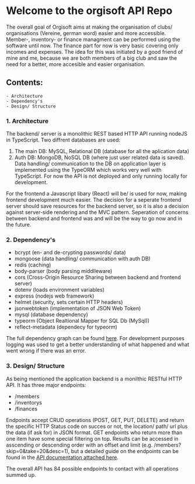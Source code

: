 # Welcome to the orgisoft API Repo

The overall goal of Orgisoft aims at making the organisation of clubs/ organisations (Vereine, german word) easier and more accessible.
Member-, inventory- or finance managment can be performed using the software until now. The finance part for now is very basic covering only incomes and expenses.
The idea for this was initiated by a good friend of mine and me, because we are both members of a big club and saw the need for a better, more accesible and easier organisation.

## Contents:

    - Architecture
    - Dependency's
    - Design/ Structure

### 1. Architecture

The backend/ server is a monolithic REST based HTTP API running nodeJS in TypeScript.
Two diffrent databases are used:

1. The main DB: MySQL, Relational DB (database for all the aplication data)
2. Auth DB: MongoDB, NoSQL DB (where just user related data is saved).
   Data handling/ communication to the DB on application layer is implemented using the TypeORM which works very well with TypeScript.
   For now the API is not deployed and only running locally for development.

For the frontend a Javascript libary (React) will be/ is used for now, making frontend development much easier.
The decision for a seperate frontend server should save resources for the backend server, so it is also a decision against server-side rendering and the MVC pattern. Seperation of concerns between backend and frontend was and will be the way to go now and in the future.

### 2. Dependency's

-  bcrypt (en- and de-crypting passwords/ data)
-  mongoose (data handling/ communication with auth DB)
-  redis (caching)
-  body-parser (body parsing middlleware)
-  cors (Cross-Origin Resource Sharing between backend and frontend server)
-  dotenv (loads environment variables)
-  express (nodejs web framework)
-  helmet (security, sets certain HTTP headers)
-  jsonwebtoken (implementation of JSON Web Token)
-  mysql (database dependency)
-  typeorm (Object Realtional Mapper for SQL Db (MySql))
-  reflect-metadata (dependecy for typeorm)

The full dependency graph can be found [here](https://github.com/lucdoe/orgisoft/network/dependencies).
For development purposes logging was used to get a better understanding of what happened and what went wrong if there was an error.

### 3. Design/ Structure

As being mentioned the application backend is a monilthic RESTful HTTP API.
It has three major endpoints:

-  /members
-  /inventorys
-  /finances

Endpoints accept CRUD operations (POST, GET, PUT, DELETE) and return the specific HTTP Status code on succes or not, the location/ path/ url plus the data (if ask for) in JSON format. GET endpoints who return more than one item have some special filtering on top. Results can be accessed in asscending or descending order with an offset and limit (e.g. /members?skip=0&take=20&desc=1), but a detailed guide on the endpoints can be found in the [API documentation attached here](https://documenter.getpostman.com/view/10673596/T17Q6QP7?version=latest).

The overall API has 84 possible endpoints to contact with all operations summed up.
